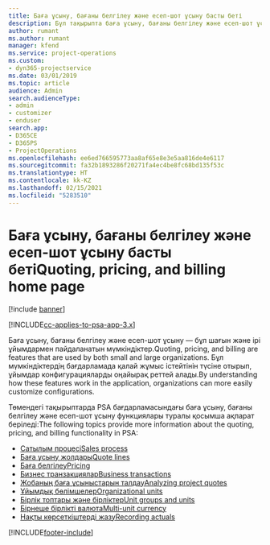 ```yaml
---
title: Баға ұсыну, бағаны белгілеу және есеп-шот ұсыну басты беті
description: Бұл тақырыпта баға ұсыну, бағаны белгілеу және есеп-шот ұсыну туралы ақпарат беріледі.
author: rumant
ms.author: rumant
manager: kfend
ms.service: project-operations
ms.custom:
- dyn365-projectservice
ms.date: 03/01/2019
ms.topic: article
audience: Admin
search.audienceType:
- admin
- customizer
- enduser
search.app:
- D365CE
- D365PS
- ProjectOperations
ms.openlocfilehash: ee6ed766595773aa8af65e8e3e5aa816de4e6117
ms.sourcegitcommit: fa32b1893286f20271fa4ec4be8fc68bd135f53c
ms.translationtype: HT
ms.contentlocale: kk-KZ
ms.lasthandoff: 02/15/2021
ms.locfileid: "5283510"
---
```

# <a name="quoting-pricing-and-billing-home-page"></a><span data-ttu-id="2365a-103">Баға ұсыну, бағаны белгілеу және есеп-шот ұсыну басты беті</span><span class="sxs-lookup"><span data-stu-id="2365a-103">Quoting, pricing, and billing home page</span></span>

[!include [banner](../includes/psa-now-project-operations.md)]

[!INCLUDE[cc-applies-to-psa-app-3.x](../includes/cc-applies-to-psa-app-3x.md)]

<span data-ttu-id="2365a-104">Баға ұсыну, бағаны белгілеу және есеп-шот ұсыну — бұл шағын және ірі ұйымдармен пайдаланатын мүмкіндіктер.</span><span class="sxs-lookup"><span data-stu-id="2365a-104">Quoting, pricing, and billing are features that are used by both small and large organizations.</span></span> <span data-ttu-id="2365a-105">Бұл мүмкіндіктердің бағдарламада қалай жұмыс істейтінін түсіне отырып, ұйымдар конфигурацияларды оңайырақ реттей алады.</span><span class="sxs-lookup"><span data-stu-id="2365a-105">By understanding how these features work in the application, organizations can more easily customize configurations.</span></span>

<span data-ttu-id="2365a-106">Төмендегі тақырыптарда PSA бағдарламасындағы баға ұсыну, бағаны белгілеу және есеп-шот ұсыну функциялары туралы қосымша ақпарат беріледі:</span><span class="sxs-lookup"><span data-stu-id="2365a-106">The following topics provide more information about the quoting, pricing, and billing functionality in PSA:</span></span>

- [<span data-ttu-id="2365a-107">Сатылым процесі</span><span class="sxs-lookup"><span data-stu-id="2365a-107">Sales process</span></span>](basic-sales-process.md)
- [<span data-ttu-id="2365a-108">Баға ұсыну жолдары</span><span class="sxs-lookup"><span data-stu-id="2365a-108">Quote lines</span></span>](basic-quote-lines.md)
- [<span data-ttu-id="2365a-109">Баға белгілеу</span><span class="sxs-lookup"><span data-stu-id="2365a-109">Pricing</span></span>](basic-pricing.md)
- [<span data-ttu-id="2365a-110">Бизнес транзакциялар</span><span class="sxs-lookup"><span data-stu-id="2365a-110">Business transactions</span></span>](basic-business-transactions.md)
- [<span data-ttu-id="2365a-111">Жобаның баға ұсыныстарын талдау</span><span class="sxs-lookup"><span data-stu-id="2365a-111">Analyzing project quotes</span></span>](basic-analyzing-quotes.md)
- [<span data-ttu-id="2365a-112">Ұйымдық бөлімшелер</span><span class="sxs-lookup"><span data-stu-id="2365a-112">Organizational units</span></span>](advanced-organizational.md)
- [<span data-ttu-id="2365a-113">Бірлік топтары және бірліктер</span><span class="sxs-lookup"><span data-stu-id="2365a-113">Unit groups and units</span></span>](advanced-units.md)
- [<span data-ttu-id="2365a-114">Бірнеше бірлікті валюта</span><span class="sxs-lookup"><span data-stu-id="2365a-114">Multi-unit currency</span></span>](advanced-currency.md)
- [<span data-ttu-id="2365a-115">Нақты көрсеткіштерді жазу</span><span class="sxs-lookup"><span data-stu-id="2365a-115">Recording actuals</span></span>](advanced-actuals.md)


[!INCLUDE[footer-include](../includes/footer-banner.md)]
